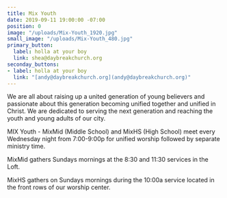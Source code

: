 ```yaml
---
title: Mix Youth
date: 2019-09-11 19:00:00 -07:00
position: 0
image: "/uploads/Mix-Youth_1920.jpg"
small_image: "/uploads/Mix-Youth_480.jpg"
primary_button:
  label: holla at your boy
  link: shea@daybreakchurch.org
seconday_buttons:
- label: holla at your boy
  link: "[andy@daybreakchurch.org](andy@daybreakchurch.org)"
---
```


We are all about raising up a united generation of young believers and passionate about this generation becoming unified together and unified in Christ. We are dedicated to serving the next generation and reaching the youth and young adults of our city.

MIX Youth - MixMid (Middle School) and MixHS (High School) meet every Wednesday night from 7:00-9:00p for unified worship followed by separate ministry time.

MixMid gathers Sundays mornings at the 8:30 and 11:30 services in the Loft.

MixHS gathers on Sundays mornings during the 10:00a service located in the front rows of our worship center.